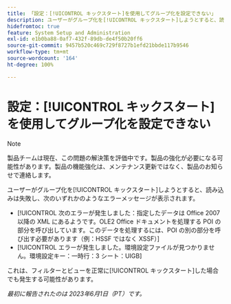 ```yaml
---
title: 「設定：[!UICONTROL キックスタート]を使用してグループ化を設定できない」
description: ユーザーがグループ化を[!UICONTROL キックスタート]しようとすると、読み込みは失敗し、エラーメッセージが表示されます。
hidefromtoc: true
feature: System Setup and Administration
exl-id: e1b0ba88-0af7-432f-89db-de4f50b20ff6
source-git-commit: 9457b520c469c729f8727b1efd21bbde117b9546
workflow-type: tm+mt
source-wordcount: '164'
ht-degree: 100%

---
```


# 設定：[!UICONTROL キックスタート]を使用してグループ化を設定できない

>[!NOTE]
>
>製品チームは現在、この問題の解決策を評価中です。製品の強化が必要になる可能性があります。製品の機能強化は、メンテナンス更新ではなく、製品のお知らせで連絡します。

ユーザーがグループ化を[!UICONTROL キックスタート]しようとすると、読み込みは失敗し、次のいずれかのようなエラーメッセージが表示されます。

* [!UICONTROL 次のエラーが発生しました：指定したデータは Office 2007 以降の XML にあるようです。OLE2 Office ドキュメントを処理する POI の部分を呼び出しています。このデータを処理するには、POI の別の部分を呼び出す必要があります（例：HSSF ではなく XSSF）]
* [!UICONTROL エラーが発生しました。環境設定ファイルが見つかりません。環境設定キー：一時行：3 シート：UIGB]

これは、フィルターとビューを正常に[!UICONTROL キックスタート]した場合でも発生する可能性があります。

_最初に報告されたのは 2023年6月1日（PT）です。_
